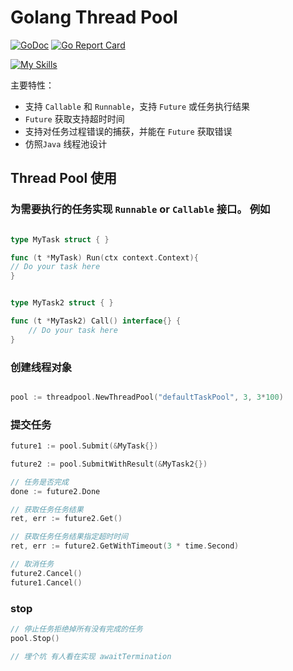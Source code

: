 # Golang Thread Pool
[![GoDoc](https://godoc.org/github.com/jjjjyx/threadpool?status.svg)](https://godoc.org/github.com/jjjjyx/threadpool)
[![Go Report Card](https://goreportcard.com/badge/github.com/jjjjyx/threadpool)](https://goreportcard.com/report/github.com/jjjjyx/threadpool)

[![My Skills](https://skillicons.dev/icons?i=go,github,idea)](https://skillicons.dev)

主要特性：

* 支持 `Callable` 和 `Runnable`，支持 `Future` 或任务执行结果
* `Future` 获取支持超时时间
* 支持对任务过程错误的捕获，并能在 `Future` 获取错误
* 仿照`Java` 线程池设计


## Thread Pool 使用

### 为需要执行的任务实现 `Runnable` or  `Callable` 接口。 例如

```go

type MyTask struct { }

func (t *MyTask) Run(ctx context.Context){
// Do your task here
}


type MyTask2 struct { }

func (t *MyTask2) Call() interface{} {
    // Do your task here
}
```

### 创建线程对象

```go

pool := threadpool.NewThreadPool("defaultTaskPool", 3, 3*100)

```

### 提交任务
```go
future1 := pool.Submit(&MyTask{})

future2 := pool.SubmitWithResult(&MyTask2{})

// 任务是否完成
done := future2.Done

// 获取任务任务结果
ret, err := future2.Get()

// 获取任务任务结果指定超时时间
ret, err := future2.GetWithTimeout(3 * time.Second)

// 取消任务
future2.Cancel()
future1.Cancel()

```

### stop

```go
// 停止任务拒绝掉所有没有完成的任务
pool.Stop()

// 埋个坑 有人看在实现 awaitTermination
```
